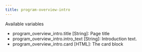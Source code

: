 ```yaml
---
title: program-overview-intro
---
```

Available variables

* program_overview_intro.title [String]: Page title
* program_overview_intro.intro_text [String]: Introduction text.
* program_overview_intro.card [HTML]: The card block